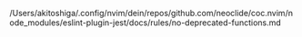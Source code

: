 /Users/akitoshiga/.config/nvim/dein/repos/github.com/neoclide/coc.nvim/node_modules/eslint-plugin-jest/docs/rules/no-deprecated-functions.md